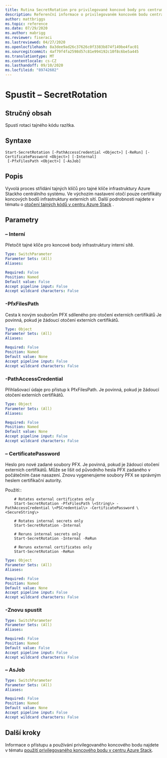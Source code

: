```yaml
---
title: Rutina SecretRotation pro privilegované koncové body pro centrum Azure Stack
description: Referenční informace o privilegovaném koncovém bodu centra Azure Stack PowerShellu – Start-SecretRotation
author: mattbriggs
ms.topic: reference
ms.date: 07/29/2020
ms.author: mabrigg
ms.reviewer: fiseraci
ms.lastreviewed: 04/27/2020
ms.openlocfilehash: 8a3dee9ad26c37626c0f3383b874f149be4fac01
ms.sourcegitcommit: 4af79f4fa2598d57c81e994192c10f8c6be5a445
ms.translationtype: MT
ms.contentlocale: cs-CZ
ms.lasthandoff: 09/10/2020
ms.locfileid: "89742602"
---
```

# <a name="start-secretrotation"></a>Spustit – SecretRotation

## <a name="synopsis"></a>Stručný obsah
Spustí rotaci tajného kódu razítka.

## <a name="syntax"></a>Syntaxe

```
Start-SecretRotation [-PathAccessCredential <Object>] [-ReRun] [-CertificatePassword <Object>] [-Internal]
 [-PfxFilesPath <Object>] [-AsJob]
```

## <a name="description"></a>Popis
Vyvolá proces střídání tajných klíčů pro tajné klíče infrastruktury Azure Stackho centrálního systému. Ve výchozím nastavení otočí pouze certifikáty koncových bodů infrastruktury externích sítí. Další podrobnosti najdete v tématu o [otočení tajných kódů v centru Azure Stack](../../operator/azure-stack-rotate-secrets.md) .

## <a name="parameters"></a>Parametry

### <a name="-internal"></a>– Interní
Přetočit tajné klíče pro koncové body infrastruktury interní sítě.

```yaml
Type: SwitchParameter
Parameter Sets: (All)
Aliases:

Required: False
Position: Named
Default value: False
Accept pipeline input: False
Accept wildcard characters: False
```

### <a name="-pfxfilespath"></a>-PfxFilesPath
Cesta k novým souborům PFX sdíleného pro otočení externích certifikátů
Je povinná, pokud je žádoucí otočení externích certifikátů.

```yaml
Type: Object
Parameter Sets: (All)
Aliases:

Required: False
Position: Named
Default value: None
Accept pipeline input: False
Accept wildcard characters: False
```

### <a name="-pathaccesscredential"></a>-PathAccessCredential
Přihlašovací údaje pro přístup k PfxFilesPath.
Je povinná, pokud je žádoucí otočení externích certifikátů.

```yaml
Type: Object
Parameter Sets: (All)
Aliases:

Required: False
Position: Named
Default value: None
Accept pipeline input: False
Accept wildcard characters: False
```

### <a name="-certificatepassword"></a>– CertificatePassword
Heslo pro nové zadané soubory PFX.
Je povinná, pokud je žádoucí otočení externích certifikátů.
Může se lišit od původního hesla PFX zadaného v počátečním čase nasazení.
Znovu vygenerujeme soubory PFX se správným heslem certifikační autority.

Použití::

```console
    # Rotates external certificates only
    Start-SecretRotation -PfxFilesPath \<String\> -PathAccessCredential \<PSCredential\> -CertificatePassword \<SecureString\>

    # Rotates internal secrets only
    Start-SecretRotation -Internal  

    # Reruns internal secrets only
    Start-SecretRotation -Internal -ReRun 

    # Reruns external certificates only
    Start-SecretRotation -ReRun
```

```yaml
Type: Object
Parameter Sets: (All)
Aliases:

Required: False
Position: Named
Default value: None
Accept pipeline input: False
Accept wildcard characters: False
```

### <a name="-rerun"></a>-Znovu spustit
 

```yaml
Type: SwitchParameter
Parameter Sets: (All)
Aliases:

Required: False
Position: Named
Default value: False
Accept pipeline input: False
Accept wildcard characters: False
```

### <a name="-asjob"></a>– AsJob


```yaml
Type: SwitchParameter
Parameter Sets: (All)
Aliases:

Required: False
Position: Named
Default value: None
Accept pipeline input: False
Accept wildcard characters: False
```

## <a name="next-steps"></a>Další kroky

Informace o přístupu a používání privilegovaného koncového bodu najdete v tématu [použití privilegovaného koncového bodu v centru Azure Stack](../../operator/azure-stack-privileged-endpoint.md).
